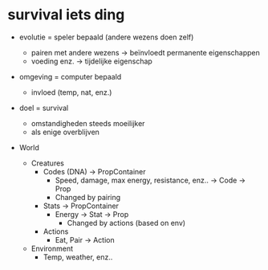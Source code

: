 # survival iets ding

- evolutie
  = speler bepaald (andere wezens doen zelf)
  - pairen met andere wezens -> beïnvloedt permanente eigenschappen
  - voeding enz. -> tijdelijke eigenschap
- omgeving
  = computer bepaald
  - invloed (temp, nat, enz.)
- doel
  = survival
  - omstandigheden steeds moeilijker
  - als enige overblijven

- World
  - Creatures
    - Codes (DNA) -> PropContainer
      - Speed, damage, max energy, resistance, enz.. -> Code -> Prop
      - Changed by pairing
    - Stats -> PropContainer
      - Energy -> Stat -> Prop
        - Changed by actions (based on env)
    - Actions
      - Eat, Pair -> Action
  - Environment
    - Temp, weather, enz..
